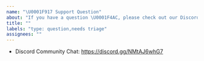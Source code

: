```yaml
---
name: "\U0001F917 Support Question"
about: "If you have a question \U0001F4AC, please check out our Discord!"
title: ""
labels: "type: question,needs triage"
assignees: ""
---
```


<!-- We primarily use GitHub as an issue tracker; for usage and support questions, please check out these resources below. Thanks! 😁. -->

- Discord Community Chat: https://discord.gg/NMtAJ6whG7
